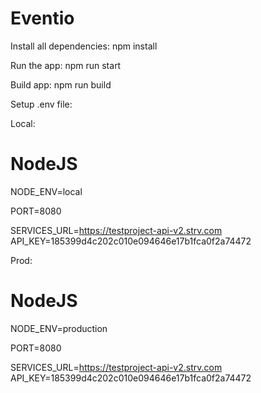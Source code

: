 # Eventio
Install all dependencies:
npm install

Run the app:
npm run start

Build app: 
npm run build


Setup .env file:

Local: 
# NodeJS
NODE_ENV=local

PORT=8080

SERVICES_URL=https://testproject-api-v2.strv.com
API_KEY=185399d4c202c010e094646e17b1fca0f2a74472

Prod:
# NodeJS
NODE_ENV=production

PORT=8080

SERVICES_URL=https://testproject-api-v2.strv.com
API_KEY=185399d4c202c010e094646e17b1fca0f2a74472
